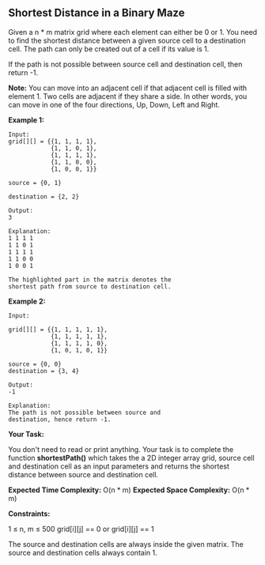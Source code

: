 ## Shortest Distance in a Binary Maze

Given a n * m matrix grid where each element can either be 0 or 1. You need to find the shortest distance between a given source cell to a destination cell. The path can only be created out of a cell if its value is 1. 

If the path is not possible between source cell and destination cell, then return -1.

**Note:** You can move into an adjacent cell if that adjacent cell is filled with element 1. Two cells are adjacent if they share a side. In other words, you can move in one of the four directions, Up, Down, Left and Right.

**Example 1:**

```
Input:
grid[][] = {{1, 1, 1, 1},
            {1, 1, 0, 1},
            {1, 1, 1, 1},
            {1, 1, 0, 0},
            {1, 0, 0, 1}}
            
source = {0, 1}

destination = {2, 2}

Output:
3

Explanation:
1 1 1 1
1 1 0 1
1 1 1 1
1 1 0 0
1 0 0 1

The highlighted part in the matrix denotes the 
shortest path from source to destination cell.

```


**Example 2:**

```
Input:

grid[][] = {{1, 1, 1, 1, 1},
            {1, 1, 1, 1, 1},
            {1, 1, 1, 1, 0},
            {1, 0, 1, 0, 1}}
            
source = {0, 0}
destination = {3, 4}

Output:
-1

Explanation:
The path is not possible between source and 
destination, hence return -1.
```

**Your Task:**

You don't need to read or print anything. Your task is to complete the function **shortestPath()** which takes the a 2D integer array grid, source cell and destination cell as an input parameters and returns the shortest distance between source and destination cell.

**Expected Time Complexity:** O(n * m)
**Expected Space Complexity:** O(n * m)

**Constraints:**

1 ≤ n, m ≤ 500
grid[i][j] == 0 or grid[i][j] == 1

The source and destination cells are always inside the given matrix.
The source and destination cells always contain 1.
